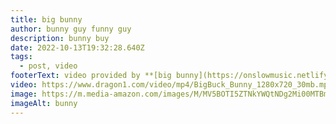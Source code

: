 ```yaml
---
title: big bunny
author: bunny guy funny guy
description: bunny buy
date: 2022-10-13T19:32:28.640Z
tags:
  - post, video
footerText: video provided by **[big bunny](https://onslowmusic.netlify.app)**
video: https://www.dragon1.com/video/mp4/BigBuck_Bunny_1280x720_30mb.mp4
image: https://m.media-amazon.com/images/M/MV5BOTI5ZTNkYWQtNDg2Mi00MTBmLTliMGItNTI5YWI5OTZkM2Y2XkEyXkFqcGdeQXVyNzU1NzE3NTg@._V1_QL75_UX500_CR0,47,500,281_.jpg
imageAlt: bunny
---
```

